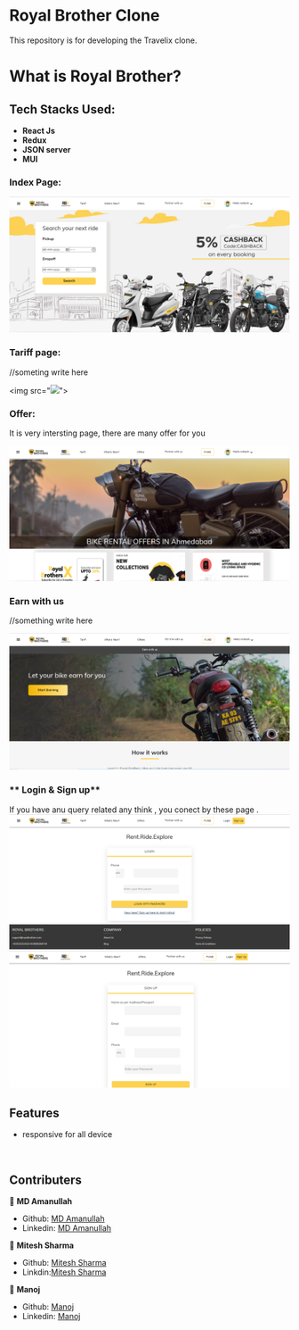# Royal Brother Clone
This repository is for developing the Travelix clone.





# What is Royal Brother?





## Tech Stacks Used:
 
- **React Js**
- **Redux**
- **JSON server**
- **MUI**


### **Index Page:**


<img src="src/Photo/Readme_Home.PNG">
<br>

### **Tariff page:**

//someting write here

<img src="<img src="src/Photo/Readme_Tariff.PNG">">
<br>

### **Offer:**

It is very intersting page, there are many offer for you

<img src="src/Photo/Readme_Offer.PNG">
<br>

### **Earn with us**

//something write here

<img src="src/Photo/Readme_Earn.PNG">
<br>

### ** Login & Sign up**

If you have anu query related any think , you conect by these page .
<img src="src/Photo/Readme_Login.PNG">
<img src="src/Photo/Readme_Sign.PNG">
<br>
## Features

* responsive for all device

<br>


## Contributers

 👤 **MD Amanullah**

- Github: [MD Amanullah](https://github.com/Amanullah21)
- Linkedin: [MD Amanullah](https://www.linkedin.com/in/Amanullah21)


👤 **Mitesh Sharma**

- Github: [Mitesh Sharma](https://github.com/ms00110011)
- Linkdin:[Mitesh Sharma](https://www.linkedin.com/in/miteshsharma1/)

👤 **Manoj**

- Github: [Manoj](https://github.com/amnishad0512)
- Linkedin: [Manoj](https://www.linkedin.com/in/amnishad0512/)

